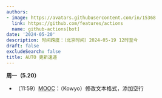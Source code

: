 ```yaml
---
authors:
- image: https://avatars.githubusercontent.com/in/15368
  link: https://github.com/features/actions
  name: github-actions[bot]
date: '2024-05-20'
description: 时间跨度：（北京时间）2024-05-19 12时至今
draft: false
excludeSearch: false
title: AUTO 更新速递
---
```


**周一（5.20）** 

- （11:59）[MOOC](https://github.com/HITSZ-OpenAuto/MOOC)：（Kowyo）修改文本格式，添加空行

